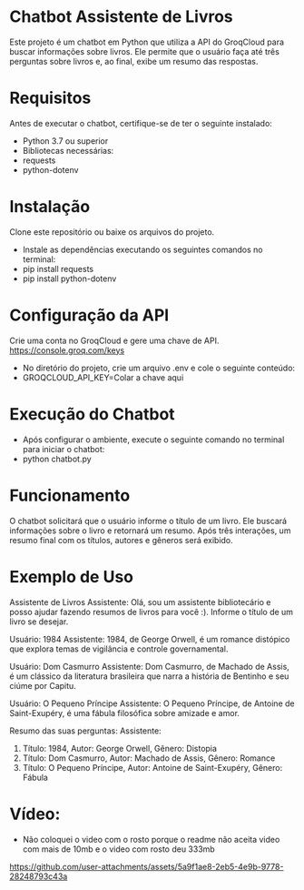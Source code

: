 # Chatbot Assistente de Livros
Este projeto é um chatbot em Python que utiliza a API do GroqCloud para buscar informações sobre livros. Ele permite que o usuário faça até três perguntas sobre livros e, ao final, exibe um resumo das respostas.

# Requisitos
Antes de executar o chatbot, certifique-se de ter o seguinte instalado:
- Python 3.7 ou superior
- Bibliotecas necessárias:
- requests
- python-dotenv

# Instalação
Clone este repositório ou baixe os arquivos do projeto.
- Instale as dependências executando os seguintes comandos no terminal:
- pip install requests
- pip install python-dotenv

# Configuração da API
Crie uma conta no GroqCloud e gere uma chave de API.
https://console.groq.com/keys
- No diretório do projeto, crie um arquivo .env e cole o seguinte conteúdo:
- GROQCLOUD_API_KEY=Colar a chave aqui

# Execução do Chatbot
- Após configurar o ambiente, execute o seguinte comando no terminal para iniciar o chatbot:
- python chatbot.py

# Funcionamento
O chatbot solicitará que o usuário informe o título de um livro.
Ele buscará informações sobre o livro e retornará um resumo.
Após três interações, um resumo final com os títulos, autores e gêneros será exibido.

# Exemplo de Uso

Assistente de Livros
Assistente: Olá, sou um assistente bibliotecário e posso ajudar fazendo resumos de livros para você :).
Informe o título de um livro se desejar.

Usuário: 1984
Assistente: 1984, de George Orwell, é um romance distópico que explora temas de vigilância e controle governamental.

Usuário: Dom Casmurro
Assistente: Dom Casmurro, de Machado de Assis, é um clássico da literatura brasileira que narra a história de Bentinho e seu ciúme por Capitu.

Usuário: O Pequeno Príncipe
Assistente: O Pequeno Príncipe, de Antoine de Saint-Exupéry, é uma fábula filosófica sobre amizade e amor.

Resumo das suas perguntas:
Assistente:
 1. Título: 1984, Autor: George Orwell, Gênero: Distopia
 2. Título: Dom Casmurro, Autor: Machado de Assis, Gênero: Romance
 3. Título: O Pequeno Príncipe, Autor: Antoine de Saint-Exupéry, Gênero: Fábula

# Vídeo:
- Não coloquei o video com o rosto porque o readme não aceita video com mais de 10mb e o video com rosto deu 333mb 

 https://github.com/user-attachments/assets/5a9f1ae8-2eb5-4e9b-9778-28248793c43a




